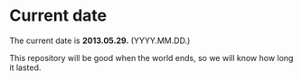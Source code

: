 # Current date

The current date is **2013.05.29.** (YYYY.MM.DD.)

This repository will be good when the world ends, so we will know how long it lasted.